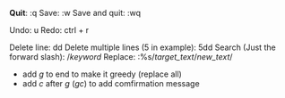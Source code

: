 
**Quit**: :q
Save: :w
Save and quit: :wq

Undo: u
Redo: ctrl + r

Delete line: dd
Delete multiple lines (5 in example): 5dd
Search (Just the forward slash): /_keyword_
Replace: :%s/_target_text_/_new_text_/
* add _g_ to end to make it greedy (replace all)
* add _c_ after _g_ (_gc_) to add comfirmation message
